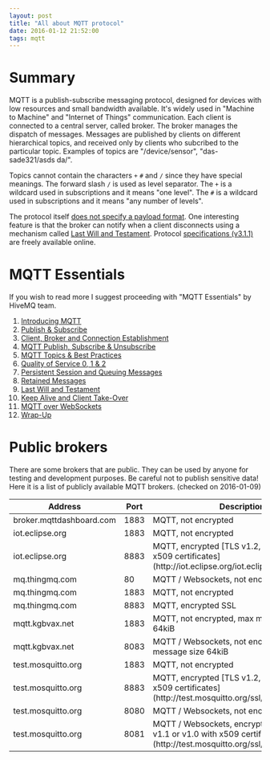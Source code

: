 ```yaml
---
layout: post
title: "All about MQTT protocol"
date: 2016-01-12 21:52:00
tags: mqtt
---
```

# Summary
MQTT is a publish-subscribe messaging protocol, designed for devices with low resources and small bandwidth available.
It's widely used in "Machine to Machine" and "Internet of Things" communication.
Each client is connected to a central server, called broker. The broker manages the dispatch of messages. Messages are published by clients on different
hierarchical topics, and received only by clients who subcribed to the particular topic. Examples of topics are "/device/sensor", "das-sade321/asds da/".

Topics cannot contain the characters `+` `#` and `/` since they have special meanings. The forward slash `/` is used as level separator.
The `+` is a wildcard used in subscriptions and it means "one level".
The `#` is a wildcard used in  subscriptions and it means "any number of levels".

The protocol itself [does not specify a payload format](http://modelbasedtesting.co.uk/?p=243). One interesting feature is that the broker can notify when
a client disconnects using a mechanism called [Last Will and Testament](http://stackoverflow.com/questions/17270863/mqtt-what-is-the-purpose-or-usage-of-last-will-testament).
Protocol [specifications (v3.1.1)](http://docs.oasis-open.org/mqtt/mqtt/v3.1.1/mqtt-v3.1.1.html) are freely available online. 

# MQTT Essentials
If you wish to read more I suggest proceeding with "MQTT Essentials" by HiveMQ team.
1. [Introducing MQTT](http://www.hivemq.com/blog/mqtt-essentials-part-1-introducing-mqtt)
2. [Publish & Subscribe](http://www.hivemq.com/blog/mqtt-essentials-part2-publish-subscribe)
3. [Client, Broker and Connection Establishment](http://www.hivemq.com/blog/mqtt-essentials-part-3-client-broker-connection-establishment)
4. [MQTT Publish, Subscribe & Unsubscribe](http://www.hivemq.com/blog/mqtt-essentials-part-4-mqtt-publish-subscribe-unsubscribe)
5. [MQTT Topics & Best Practices](http://www.hivemq.com/blog/mqtt-essentials-part-5-mqtt-topics-best-practices)
6. [Quality of Service 0, 1 & 2](http://www.hivemq.com/blog/mqtt-essentials-part-6-mqtt-quality-of-service-levels)
7. [Persistent Session and Queuing Messages](http://www.hivemq.com/blog/mqtt-essentials-part-7-persistent-session-queuing-messages)
8. [Retained Messages](http://www.hivemq.com/blog/mqtt-essentials-part-8-retained-messages)
9. [Last Will and Testament](http://www.hivemq.com/blog/mqtt-essentials-part-9-last-will-and-testament)
10. [Keep Alive and Client Take-Over](http://www.hivemq.com/blog/mqtt-essentials-part-10-alive-client-take-over)
11. [MQTT over WebSockets](http://www.hivemq.com/blog/mqtt-essentials-special-mqtt-over-websockets)
12. [Wrap-Up](http://www.hivemq.com/blog/mqtt-essentials-wrap-up)

# Public brokers
There are some brokers that are public. They can be used by anyone for testing and development purposes. Be careful not to publish sensitive data!  
Here it is a list of publicly available MQTT brokers. (checked on 2016-01-09)

<table>
<tr><th>Address</th><th>Port</th><th>Description</th></tr>
<tbody>
<tr><td>broker.mqttdashboard.com</td><td>1883</td><td>MQTT, not encrypted</td></tr>
<tr><td>iot.eclipse.org</td><td>1883</td><td>MQTT, not encrypted</td></tr>
<tr><td>iot.eclipse.org</td><td>8883</td><td>MQTT, encrypted [TLS v1.2, v1.1 or v1.0 with x509 certificates](http://iot.eclipse.org/iot.eclipse.org.crt)</td></tr>
<tr><td>mq.thingmq.com</td><td>80</td><td>MQTT / Websockets, not encrypted</td></tr>
<tr><td>mq.thingmq.com</td><td>1883</td><td>MQTT, not encrypted</td></tr> 
<tr><td>mq.thingmq.com</td><td>8883</td><td>MQTT, encrypted SSL</td></tr>
<tr><td>mqtt.kgbvax.net</td><td>1883</td><td>MQTT, not encrypted, max message size 64kiB</td></tr>
<tr><td>mqtt.kgbvax.net</td><td>8083</td><td>MQTT / Websockets, not encrypted, max message size 64kiB</td></tr>
<tr><td>test.mosquitto.org</td><td>1883</td><td>MQTT, not encrypted</td></tr>
<tr><td>test.mosquitto.org</td><td>8883</td><td>MQTT, encrypted [TLS v1.2, v1.1 or v1.0 with x509 certificates](http://test.mosquitto.org/ssl/mosquitto.org.crt)</td></tr>
<tr><td>test.mosquitto.org</td><td>8080</td><td>MQTT / Websockets, not encrypted</td></tr>
<tr><td>test.mosquitto.org</td><td>8081</td><td>MQTT / Websockets, encrypted [TLS v1.2, v1.1 or v1.0 with x509 certificates](http://test.mosquitto.org/ssl/mosquitto.org.crt)</td></tr>
</tbody>
</table>
